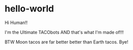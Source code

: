 # hello-world

Hi Human!!

I'm the Ultimate TACObots
AND that's what I'm made of!!!

BTW Moon tacos are far better better than Earth tacos. Bye!
